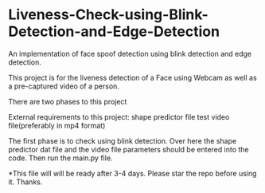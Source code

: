 # Liveness-Check-using-Blink-Detection-and-Edge-Detection
An implementation of face spoof detection using blink detection and edge detection.

This project is for the liveness detection of a Face using Webcam as well as a
pre-captured video of a person.

There are two phases to this project

External requirements to this project:
shape predictor file
test video file(preferably in mp4 format)

The first phase is to check using blink detection.
Over here the shape predictor dat file and the video file parameters should 
be entered into the code.
Then run the main.py file.

*This file will will be ready after 3-4 days.
Please star the repo before using it.
Thanks.